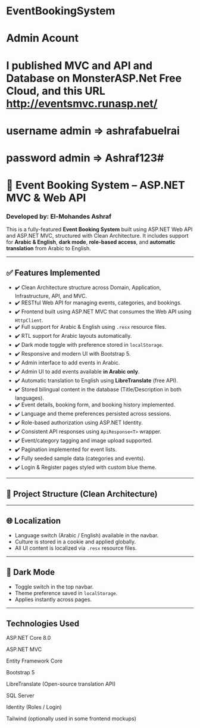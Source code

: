 # EventBookingSystem
# Admin Acount
# I published MVC and API and Database on MonsterASP.Net Free Cloud, and this URL http://eventsmvc.runasp.net/
# username admin => ashrafabuelrai
# password admin => Ashraf123#
# 🎫 Event Booking System – ASP.NET MVC & Web API

### Developed by: **El-Mohandes Ashraf**

This is a fully-featured **Event Booking System** built using ASP.NET Web API and ASP.NET MVC, structured with Clean Architecture. It includes support for **Arabic & English**, **dark mode**, **role-based access**, and **automatic translation** from Arabic to English.

---

## ✅ Features Implemented

- ✔️ Clean Architecture structure across Domain, Application, Infrastructure, API, and MVC.
- ✔️ RESTful Web API for managing events, categories, and bookings.
- ✔️ Frontend built using ASP.NET MVC that consumes the Web API using `HttpClient`.
- ✔️ Full support for Arabic & English using `.resx` resource files.
- ✔️ RTL support for Arabic layouts automatically.
- ✔️ Dark mode toggle with preference stored in `localStorage`.
- ✔️ Responsive and modern UI with Bootstrap 5.
- ✔️ Admin interface to add events in Arabic.
- ✔️ Admin UI to add events available **in Arabic only**.
- ✔️ Automatic translation to English using **LibreTranslate** (free API).
- ✔️ Stored bilingual content in the database (Title/Description in both languages).
- ✔️ Event details, booking form, and booking history implemented.
- ✔️ Language and theme preferences persisted across sessions.
- ✔️ Role-based authorization using ASP.NET Identity.
- ✔️ Consistent API responses using `ApiResponse<T>` wrapper.
- ✔️ Event/category tagging and image upload supported.
- ✔️ Pagination implemented for event lists.
- ✔️ Fully seeded sample data (categories and events).
- ✔️ Login & Register pages styled with custom blue theme.

---

## 🧱 Project Structure (Clean Architecture)


---

## 🌐 Localization

- Language switch (Arabic / English) available in the navbar.
- Culture is stored in a cookie and applied globally.
- All UI content is localized via `.resx` resource files.

---

## 🌙 Dark Mode

- Toggle switch in the top navbar.
- Theme preference saved in `localStorage`.
- Applies instantly across pages.

---
## Technologies Used
ASP.NET Core 8.0

ASP.NET MVC

Entity Framework Core

Bootstrap 5

LibreTranslate (Open-source translation API)

SQL Server

Identity (Roles / Login)

Tailwind (optionally used in some frontend mockups)
